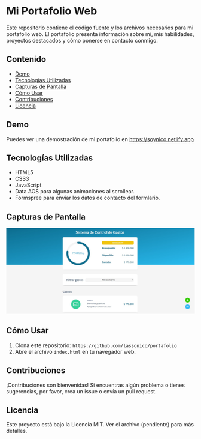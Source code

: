 # Mi Portafolio Web

Este repositorio contiene el código fuente y los archivos necesarios para mi portafolio web. El portafolio presenta información sobre mí, mis habilidades, proyectos destacados y cómo ponerse en contacto conmigo.

## Contenido

- [Demo](#demo)
- [Tecnologías Utilizadas](#tecnologías-utilizadas)
- [Capturas de Pantalla](#capturas-de-pantalla)
- [Cómo Usar](#cómo-usar)
- [Contribuciones](#contribuciones)
- [Licencia](#licencia)

## Demo

Puedes ver una demostración de mi portafolio en https://soynico.netlify.app

## Tecnologías Utilizadas

- HTML5
- CSS3
- JavaScript
- Data AOS para algunas animaciones al scrollear.
- Formspree para enviar los datos de contacto del formlario.

## Capturas de Pantalla

![Captura de Pantalla 1](img/proyectos/presutuestoApp.jpg)


## Cómo Usar

1. Clona este repositorio: `https://github.com/lassonico/portafolio`
2. Abre el archivo `index.html` en tu navegador web.

## Contribuciones

¡Contribuciones son bienvenidas! Si encuentras algún problema o tienes sugerencias, por favor, crea un issue o envía un pull request.

## Licencia

Este proyecto está bajo la Licencia MIT. Ver el archivo (pendiente) para más detalles.

